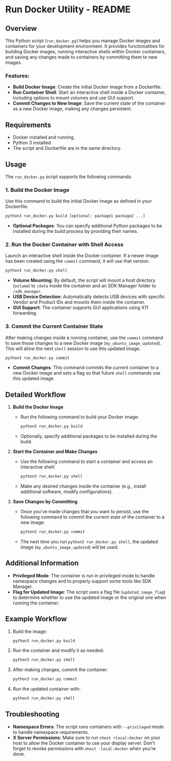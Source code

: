 # Run Docker Utility - README

## Overview
This Python script (`run_docker.py`) helps you manage Docker images and containers for your development environment. It provides functionalities for building Docker images, running interactive shells within Docker containers, and saving any changes made to containers by committing them to new images.

### Features:
- **Build Docker Image**: Create the initial Docker image from a Dockerfile.
- **Run Container Shell**: Start an interactive shell inside a Docker container, including options to mount volumes and use GUI support.
- **Commit Changes to New Image**: Save the current state of the container as a new Docker image, making any changes persistent.

## Requirements
- Docker installed and running.
- Python 3 installed.
- The script and Dockerfile are in the same directory.

## Usage
The `run_docker.py` script supports the following commands:

### 1. Build the Docker Image
Use this command to build the initial Docker image as defined in your Dockerfile.

```sh
python3 run_docker.py build [optional: package1 package2 ...]
```
- **Optional Packages**: You can specify additional Python packages to be installed during the build process by providing their names.

### 2. Run the Docker Container with Shell Access
Launch an interactive shell inside the Docker container. If a newer image has been created using the `commit` command, it will use that version.

```sh
python3 run_docker.py shell
```
- **Volume Mounting**: By default, the script will mount a host directory (`volume`) to `/data` inside the container and an SDK Manager folder to `/sdk_manager`.
- **USB Device Detection**: Automatically detects USB devices with specific Vendor and Product IDs and mounts them inside the container.
- **GUI Support**: The container supports GUI applications using X11 forwarding.

### 3. Commit the Current Container State
After making changes inside a running container, use the `commit` command to save those changes to a new Docker image (`my_ubuntu_image_updated`). This will allow the next `shell` session to use this updated image.

```sh
python3 run_docker.py commit
```
- **Commit Changes**: This command commits the current container to a new Docker image and sets a flag so that future `shell` commands use this updated image.

## Detailed Workflow
1. **Build the Docker Image**
   - Run the following command to build your Docker image:
     ```sh
     python3 run_docker.py build
     ```
   - Optionally, specify additional packages to be installed during the build.

2. **Start the Container and Make Changes**
   - Use the following command to start a container and access an interactive shell:
     ```sh
     python3 run_docker.py shell
     ```
   - Make any desired changes inside the container (e.g., install additional software, modify configurations).

3. **Save Changes by Committing**
   - Once you've made changes that you want to persist, use the following command to commit the current state of the container to a new image:
     ```sh
     python3 run_docker.py commit
     ```
   - The next time you run `python3 run_docker.py shell`, the updated image (`my_ubuntu_image_updated`) will be used.

## Additional Information
- **Privileged Mode**: The container is run in privileged mode to handle namespace changes and to properly support some tools like SDK Manager.
- **Flag for Updated Image**: The script uses a flag file (`updated_image_flag`) to determine whether to use the updated image or the original one when running the container.

## Example Workflow
1. Build the image:
   ```sh
   python3 run_docker.py build
   ```
2. Run the container and modify it as needed:
   ```sh
   python3 run_docker.py shell
   ```
3. After making changes, commit the container:
   ```sh
   python3 run_docker.py commit
   ```
4. Run the updated container with:
   ```sh
   python3 run_docker.py shell
   ```

## Troubleshooting
- **Namespace Errors**: The script runs containers with `--privileged` mode to handle namespace requirements.
- **X Server Permissions**: Make sure to run `xhost +local:docker` on your host to allow the Docker container to use your display server. Don't forget to revoke permissions with `xhost -local:docker` when you're done.

